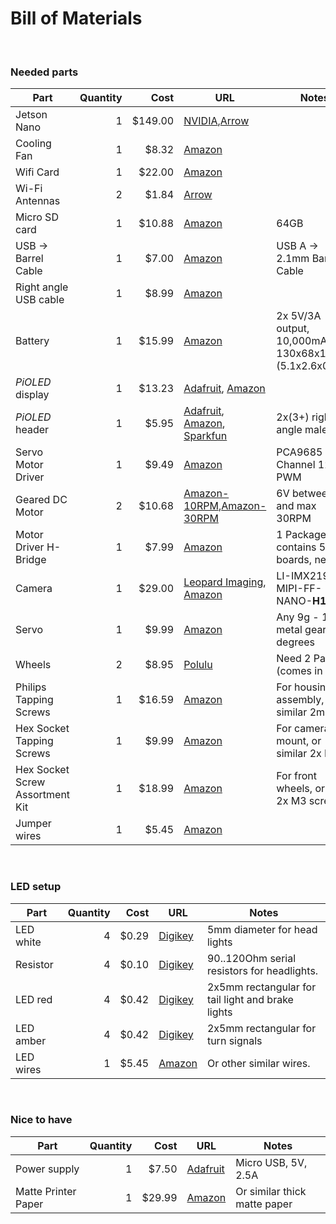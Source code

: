 
<h1>Bill of Materials</h1>
<br>
<h3>Needed parts</h3>
<table>
<thead>
<tr>
<th><strong>Part</strong></th>
<th align="right"><strong>Quantity</strong></th>
<th align="right"><strong>Cost</strong></th>
<th><strong>URL</strong></th>
<th><strong>Notes</strong></th>
</tr>
</thead>
<tbody>
<tr>
<td>Jetson Nano</td>
<td align="right">1</td>
<td align="right">$149.00</td>
<td><a href="https://developer.nvidia.com/embedded/buy/jetson-nano-devkit">NVIDIA</a>,<a href="https://www.arrow.com/en/products/945-13450-0000-100/nvidia">Arrow</a></td>
<td></td>
</tr>
<tr>
<td>Cooling Fan</td>
<td align="right">1</td>
<td align="right">$8.32</td>
<td><a href="https://www.amazon.com/gp/product/B07TD2PCM5/ref=ppx_yo_dt_b_asin_title_o04_s02?ie=UTF8&psc=1">Amazon</a></td>
<td></td>
</tr>
<tr>
<td>Wifi Card</td>
<td align="right">1</td>
<td align="right">$22.00</td>
<td><a href="https://www.amazon.com/gp/product/B01MZA1AB2/ref=ppx_yo_dt_b_asin_title_o03_s04?ie=UTF8&psc=1">Amazon</a></td>
<td></td>
</tr>
<tr>
<td>Wi-Fi Antennas</td>
<td align="right">2</td>
<td align="right">$1.84</td>
<td><a href="https://www.arrow.com/en/products/2042811100/molex">Arrow</a></td>
<td></td>
</tr>
<tr>
<td>Micro SD card</td>
<td align="right">1</td>
<td align="right">$10.88</td>
<td><a href="https://www.amazon.com/SanDisk-Extreme-microSDXC-Memory-Adapter/dp/B09X7C7LL1/ref=sr_1_4?crid=8QLQ0XB6AVKD&keywords=micro%2Bsd%2Bcard&qid=1675049230&refinements=p_n_feature_two_browse-bin%3A6518305011&rnid=6518301011&s=pc&sprefix=micro%2BSD%2Caps%2C712&sr=1-4&th=1">Amazon</a></td>
<td>64GB</td>
</tr>
<tr>
<td>USB -> Barrel Cable</td>
<td align="right">1</td>
<td align="right">$7.00</td>
<td><a href="https://www.amazon.com/gp/product/B075112RM6/">Amazon</a></td>
<td>USB A -> 2.1mm Barrel Cable</td>
</tr>
<tr>
<td>Right angle USB cable</td>
<td align="right">1</td>
<td align="right">$8.99</td>
<td><a href="https://www.amazon.com/gp/product/B01N337FQF/ref=ppx_yo_dt_b_asin_title_o04_s00?ie=UTF8&psc=1">Amazon</a></td>
<td></td>
</tr>
<tr>
<td>Battery</td>
<td align="right">1</td>
<td align="right">$15.99</td>
<td><a href="https://amzn.to/2WRcIUe">Amazon</a></td>
<td>2x 5V/3A output, 10,000mAh, 130x68x15mm (5.1x2.6x0.59")</td>
</tr>
<tr>
<td><em>PiOLED</em> display</td>
<td align="right">1</td>
<td align="right">$13.23</td>
<td><a href="http://adafru.it/3527">Adafruit</a>, <a href="https://amzn.to/2GgxUxX">Amazon</a></td>
<td></td>
</tr>
<tr>
<td><em>PiOLED</em> header</td>
<td align="right">1</td>
<td align="right">$5.95</td>
<td><a href="http://adafru.it/1541">Adafruit</a>, <a href="https://amzn.to/2taLSJf">Amazon</a>, <a href="https://www.sparkfun.com/products/12792">Sparkfun</a></td>
<td>2x(3+) right angle male</td>
</tr>
<tr>
<td>Servo Motor Driver</td>
<td align="right">1</td>
<td align="right">$9.49</td>
<td><a href="https://www.amazon.com/gp/product/B01D1D0CX2/ref=ppx_yo_dt_b_asin_title_o04_s01?ie=UTF8&psc=1">Amazon</a><td>PCA9685 16 Channel 12-Bit PWM</td>
</tr>
<tr>
<td>Geared DC Motor</td>
<td align="right">2</td>
<td align="right">$10.68</td>
<td><a href="https://www.amazon.com/dp/B09GKXDTQD?psc=1&ref=ppx_yo2ov_dt_b_product_details">Amazon-10RPM<a>,<a href="https://www.amazon.com/gp/product/B07FYBQ7Z4/ref=ppx_yo_dt_b_asin_title_o05_s00?ie=UTF8&psc=1">Amazon-30RPM</a></td>
<td>6V between 10 and max 30RPM</td>
</tr>
<tr>
<td>Motor Driver H-Bridge</td>
<td align="right">1</td>
<td align="right">$7.99</td>
<td><a href="https://www.amazon.com/gp/product/B07S4FVY9M/ref=ppx_yo_dt_b_asin_title_o00_s01?ie=UTF8&psc=1">Amazon</a></td>
<td>1 Package contains 5 boards, need 2</td>
</tr>
<tr>
<td>Camera</td>
<td align="right">1</td>
<td align="right">$29.00</td>
<td><a href="https://leopardimaging.com/product/li-imx219-mipi-ff-nano/">Leopard Imaging</a>,
<a href="https://www.amazon.com/gp/product/B07T43K7LC/ref=ppx_yo_dt_b_asin_title_o03_s00?ie=UTF8&psc=1">Amazon</a></td>
<td>LI-IMX219-MIPI-FF-NANO-<strong>H145</strong></td>
</tr>
<tr>
<td>Servo</td>
<td align="right">1</td>
<td align="right">$9.99</td>
<td><a href="https://www.amazon.com/TISEKER-Pieces-Compatible-Helicopter-Arduino/dp/B0BGPHD7MX/ref=sr_1_3_sspa?crid=3NTZ4OXLX97I7&keywords=9g+metal+gear+servo&qid=1675103037&s=toys-and-games&sprefix=9g+metal+gear+serv%2Ctoys-and-games%2C658&sr=1-3-spons&psc=1&spLa=ZW5jcnlwdGVkUXVhbGlmaWVyPUEyQUdBR1RTNzUxQjBYJmVuY3J5cHRlZElkPUExMDMyMzE1M1VGMUtJRlZaWlZXVCZlbmNyeXB0ZWRBZElkPUEwNzAzNjUzQ1FVUVY3WjFTSTI5JndpZGdldE5hbWU9c3BfYXRmJmFjdGlvbj1jbGlja1JlZGlyZWN0JmRvTm90TG9nQ2xpY2s9dHJ1ZQ==">Amazon</a></td>
<td>Any 9g - 14g metal gear, 90 degrees</td>
</tr>
<tr>
<td>Wheels</td>
<td align="right">2</td>
<td align="right">$8.95</td>
<td><a href="https://www.pololu.com/product/1090">Polulu</a></td>
<td>Need 2 Pairs (comes in pairs)</td>
</tr>
<tr>
<td>Philips Tapping Screws</td>
<td align="right">1</td>
<td align="right">$16.59</td>
<td><a href="https://www.amazon.com/gp/product/B075GC465B/ref=ppx_yo_dt_b_asin_title_o00_s00?ie=UTF8&psc=1">Amazon</a></td>
<td>For housing assembly, or similar 2mm</td>
</tr>
<tr>
<td>Hex Socket Tapping Screws</td>
<td align="right">1</td>
<td align="right">$9.99</td>
<td><a href="https://www.amazon.com/gp/product/B00YBMRAH4/ref=ppx_yo_dt_b_asin_title_o03_s03?ie=UTF8&psc=1">Amazon</a></td>
<td>For camera mount, or similar 2x M2</td>
</tr>
<tr>
<td>Hex Socket Screw Assortment Kit</td>
<td align="right">1</td>
<td align="right">$18.99</td>
<td><a href="https://www.amazon.com/gp/product/B06XKMNH4T/ref=ppx_yo_dt_b_asin_title_o01_s02?ie=UTF8&psc=1">Amazon</a></td>
<td>For front wheels, or any 2x M3 screws</td>
</tr>
<tr>
<td>Jumper wires</td>
<td align="right">1</td>
<td align="right">$5.45</td>
<td><a href="https://www.amazon.com/gp/product/B077NH83CJ/ref=ppx_yo_dt_b_asin_title_o03_s00?ie=UTF8&psc=1">Amazon</a></td>
<td></td>
</tr>
</tbody>
</table>
<br>
<h3>LED setup</h3>
<table>
<thead>
<tr>
<th><strong>Part</strong></th>
<th align="right"><strong>Quantity</strong></th>
<th align="right"><strong>Cost</strong></th>
<th><strong>URL</strong></th>
<th><strong>Notes</strong></th>
</tr>
</thead>
<tbody>
<tr>
<td>LED white</td>
<td align="right">4</td>
<td align="right">$0.29</td>
<td><a href="https://www.digikey.com/en/products/detail/tt-electronics-optek-technology/OVLEW1CB9/827113?s=N4IgTCBcDaIMwDYCsBaAjGg7JlA7AJiALoC%2BQA">Digikey</a></td>
<td>5mm diameter for head lights</td>
</tr>
<tr>
<td>Resistor</td>
<td align="right">4</td>
<td align="right">$0.10</td>
<td><a href="https://www.digikey.com/en/products/detail/stackpole-electronics-inc/CF18JT91R0/1741788">Digikey</a></td>
<td>90..120Ohm serial resistors for headlights.</td>
</tr>

<td>LED red</td>
<td align="right">4</td>
<td align="right">$0.42</td>
<td><a href="https://www.digikey.com/en/products/detail/lumex-opto-components-inc/SSL-LX2573ID/270845?s=N4IgTCBcDaIGwHYC0BGADAFmQOQCIgF0BfIA">Digikey</a></td>
<td>2x5mm rectangular for tail light and brake lights</td>
</tr>
<td>LED amber</td>
<td align="right">4</td>
<td align="right">$0.42</td>
<td><a href="https://www.digikey.com/en/products/detail/lumex-opto-components-inc/SSL-LX2573AD/270843?s=N4IgTCBcDaIGwHYC0BGADAFgKxIHIBEQBdAXyA">Digikey</a></td>
<td>2x5mm rectangular for turn signals</td>
</tr>
<td>LED wires</td>
<td align="right">1</td>
<td align="right">$5.45</td>
<td><a href="https://www.amazon.com/gp/product/B077NH83CJ/ref=ppx_yo_dt_b_asin_title_o03_s00?ie=UTF8&psc=1">Amazon</a></td>
<td>Or other similar wires.</td>
</tr>
</tbody>
</table>
<br>
<h3>Nice to have</h3>
<table>
<thead>
<tr>
<th><strong>Part</strong></th>
<th align="right"><strong>Quantity</strong></th>
<th align="right"><strong>Cost</strong></th>
<th><strong>URL</strong></th>
<th><strong>Notes</strong></th>
</tr>
</thead>
<tbody>
<tr>
<td>Power supply</td>
<td align="right">1</td>
<td align="right">$7.50</td>
<td><a href="http://bit.ly/af1995">Adafruit</a></td>
<td>Micro USB, 5V, 2.5A</td>
</tr>
<tr>
<td>Matte Printer Paper</td>
<td align="right">1</td>
<td align="right">$29.99</td>
<td><a href="https://www.amazon.com/gp/product/B0B3QWXVZC/ref=ppx_yo_dt_b_asin_image_o01_s00?ie=UTF8&th=1">Amazon</a></td>
<td>Or similar thick matte paper</td>
</tr>

